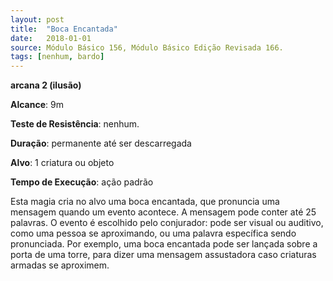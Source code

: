 ```yaml
---
layout: post
title:  "Boca Encantada"
date:   2018-01-01
source: Módulo Básico 156, Módulo Básico Edição Revisada 166.
tags: [nenhum, bardo]
---
```


**arcana 2 (ilusão)**

**Alcance**: 9m

**Teste de Resistência**: nenhum.

**Duração**: permanente até ser descarregada

**Alvo**: 1 criatura ou objeto

**Tempo de Execução**: ação padrão

Esta magia cria no alvo uma boca encantada, que pronuncia uma mensagem quando um evento acontece. A mensagem pode conter até 25 palavras.
O evento é escolhido pelo conjurador:
pode ser visual ou auditivo, como uma pessoa se aproximando, ou uma palavra específica sendo pronunciada. Por exemplo, uma boca encantada pode ser lançada sobre a porta de uma torre, para dizer uma mensagem assustadora caso criaturas armadas se aproximem.
